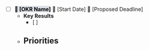 - [ ] <mark style="background: #CACFD9A6;"><strong>🎯 [OKR Name]</strong></mark> 🛫 [Start Date] 📅 [Proposed Deadline]
	- **Key Results**
		- [ ] 
	- **Priorities**
		- 